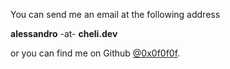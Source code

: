 You can send me an email at the following address

**alessandro** -at- **cheli.dev**

or you can find me on Github [@0x0f0f0f](https://github.com/0x0f0f0f).
